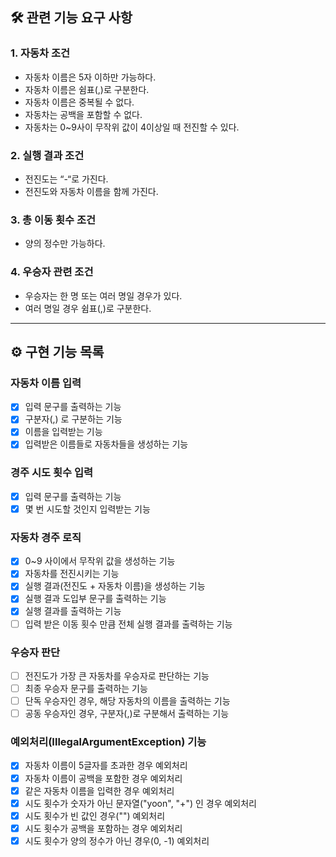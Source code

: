 ## 🛠 관련 기능 요구 사항
### 1. 자동차 조건
- 자동차 이름은 5자 이하만 가능하다.
- 자동차 이름은 쉼표(,)로 구분한다.
- 자동차 이름은 중복될 수 없다.
- 자동차는 공백을 포함할 수 없다.
- 자동차는 0~9사이 무작위 값이 4이상일 때 전진할 수 있다.

### 2. 실행 결과 조건
- 전진도는 “-“로 가진다.
- 전진도와 자동차 이름을 함께 가진다.

### 3. 총 이동 횟수 조건
- 양의 정수만 가능하다.

### 4. 우승자 관련 조건
- 우승자는 한 명 또는 여러 명일 경우가 있다.
- 여러 명일 경우 쉼표(,)로 구분한다.

---

## ⚙️ 구현 기능 목록
### 자동차 이름 입력
- [x] 입력 문구를 출력하는 기능
- [x] 구분자(,) 로 구분하는 기능
- [x] 이름을 입력받는 기능
- [x] 입력받은 이름들로 자동차들을 생성하는 기능
### 경주 시도 횟수 입력
- [x] 입력 문구를 출력하는 기능
- [x] 몇 번 시도할 것인지 입력받는 기능
### 자동차 경주 로직
- [x] 0~9 사이에서 무작위 값을 생성하는 기능
- [x] 자동차를 전진시키는 기능
- [x] 실행 결과(전진도 + 자동차 이름)을 생성하는 기능
- [x] 실행 결과 도입부 문구를 출력하는 기능 
- [x] 실행 결과를 출력하는 기능
- [ ] 입력 받은 이동 횟수 만큼 전체 실행 결과를 출력하는 기능
### 우승자 판단
- [ ] 전진도가 가장 큰 자동차를 우승자로 판단하는 기능
- [ ] 최종 우승자 문구를 출력하는 기능
- [ ] 단독 우승자인 경우, 해당 자동차의 이름을 출력하는 기능
- [ ] 공동 우승자인 경우, 구분자(,)로 구분해서 출력하는 기능
### 예외처리(IllegalArgumentException) 기능
- [x] 자동차 이름이 5글자를 초과한 경우 예외처리
- [x] 자동차 이름이 공백을 포함한 경우 예외처리
- [x] 같은 자동차 이름을 입력한 경우 예외처리
- [x] 시도 횟수가 숫자가 아닌 문자열("yoon", "+") 인 경우 예외처리
- [x] 시도 횟수가 빈 값인 경우("") 예외처리
- [x] 시도 횟수가 공백을 포함하는 경우 예외처리
- [x] 시도 횟수가 양의 정수가 아닌 경우(0, -1) 예외처리